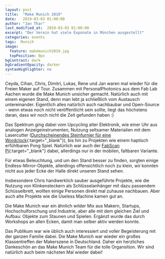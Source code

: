 ```yaml
---
layout: post
title:  "Make Munich 2019"
date:   2019-03-03 01:00:00
author: "Jan Thar"
last_modified_at:  2019-03-03 01:00:00
excerpt: "Der Verein hat viele Exponate in München ausgestellt"
categories: events
tags:  Munich
image:
  feature: makemunich2019.jpg
  topPosition: 0px
bgContrast: dark
bgGradientOpacity: darker
syntaxHighlighter: no
---
```

Ceyda, Cihan, Chris, Dimitri, Lukas, Rene und Jan waren mal wieder für die Freien Maker auf Tour. Zusammen mit PersonalPhotonics aus dem Fab Lab Aachen wurde die Make Munich unsicher gemacht. Natürlich auch mit einem eigenen Stand, denn man lebt ja schließlich vom Austausch untereinander. Eigentlich alles natürlich auch nachbaubar und Open-Source - wenn etwas noch nicht veröffentlicht sein sollte, liegt das höchstens daran, dass wir noch nicht die Zeit gefunden haben :)

Das Spektrum ging dabei vom Upcycling alter Elektronik, wie einer Uhr aus analogen Anzeigeinstrumenten, Nutzung seltsamer Materialien mit dem Lasercutter
([Durchscheinendes Steinfurnier für eine Wordclock](https://www.instructables.com/id/StoneLights/){:target="_blank"}), bis hin zu Projekten wie einem haptisch erfühlbaren Pong Spiel. Natürlich war auch der [FabScan Pi](https://fabscan.org/){:target="_blank"} dabei, allerdings nur in der mobilen, faltbaren Variante.

Für etwas Beleuchtung, und um den Stand besser zu finden, sorgten einige Endless-Mirror-Objekte, allerdings offensichtlich noch zu klein, wir konnten nicht aus jeder Ecke der Halle direkt unseren Stand sehen.
<div class="img img--fullContainer img--14xLeading" style="background-image: url({{ site.baseurl_posts_img }}mm19a.jpg);"></div>

Insbesondere Chris handwerklich sauber ausgeführte Projekte, wie die Nutzung von Klinkensteckern als Schlüsselanhänger mit dazu passendem Schüsselbrett, wollten einige Personen direkt mal zuhause nachbauen. Aber auch alte Projekte wie die Useless Machine kamen gut an.

Die Make Munich war ein ähnlich wilder Mix aus Makern, Startups, Hochschulforschung und Industrie, aber alle mit dem gleichen Ziel und Aufbau: Objekte zum Staunen und Spielen. Ergänzt wurde das durch Workshops an allen Ecken, damit man selber aktiv werden konnte.

Das Publikum war wie üblich auch interessiert und voller Begeisterung mit der ganzen Familie dabei. Die Make Munich war wieder ein großes Klassentreffen der Makerszene in Deutschland. Daher ein herzliches Dankeschön an das Make Munich Team für die tolle Organsition. Wir sind natürlich auch beim nächsten Mal wieder dabei!
 
